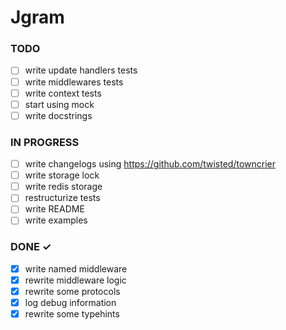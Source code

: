 # Jgram

### TODO

- [ ] write update handlers tests  
- [ ] write middlewares tests  
- [ ] write context tests  
- [ ] start using mock  
- [ ] write docstrings  

### IN PROGRESS

- [ ] write changelogs using https://github.com/twisted/towncrier  
- [ ] write storage lock  
- [ ] write redis storage  
- [ ] restructurize tests  
- [ ] write README  
- [ ] write examples  

### DONE ✓

- [x] write named middleware  
- [x] rewrite middleware logic  
- [x] rewrite some protocols  
- [x] log debug information  
- [x] rewrite some typehints  
